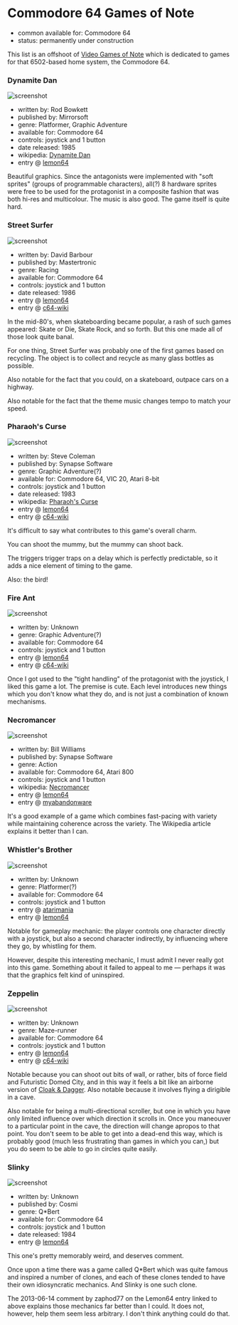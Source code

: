 Commodore 64 Games of Note
==========================

*   common available for: Commodore 64
*   status: permanently under construction

This list is an offshoot of [Video Games of Note](Video%20Games%20of%20Note.md)
which is dedicated to games for that 6502-based home system, the Commodore 64.

### Dynamite Dan

![screenshot](http://www.lemon64.com/games/screenshots/full/d/dynamite_dan_01.gif)

*   written by: Rod Bowkett
*   published by: Mirrorsoft
*   genre: Platformer, Graphic Adventure
*   available for: Commodore 64
*   controls: joystick and 1 button
*   date released: 1985
*   wikipedia: [Dynamite Dan](https://en.wikipedia.org/wiki/Dynamite_Dan)
*   entry @ [lemon64](http://www.lemon64.com/?game_id=802)

Beautiful graphics.  Since the antagonists were implemented with "soft sprites"
(groups of programmable characters), all(?) 8 hardware sprites were free to
be used for the protagonist in a composite fashion that was both hi-res and
multicolour.  The music is also good.  The game itself is quite hard.

### Street Surfer

![screenshot](http://www.lemon64.com/games/screenshots/full/s/street_surfer_03.gif)

*   written by: David Barbour
*   published by: Mastertronic
*   genre: Racing
*   available for: Commodore 64
*   controls: joystick and 1 button
*   date released: 1986
*   entry @ [lemon64](http://www.lemon64.com/?game_id=2505)
*   entry @ [c64-wiki](https://www.c64-wiki.com/wiki/Street_Surfer)

In the mid-80's, when skateboarding became popular, a rash of such games
appeared: Skate or Die, Skate Rock, and so forth.  But this one made all
of those look quite banal.

For one thing, Street Surfer was probably one of the first games based on
recycling.  The object is to collect and recycle as many glass bottles as
possible.

Also notable for the fact that you could, on a skateboard, outpace cars on a
highway.

Also notable for the fact that the theme music changes tempo to match your
speed.

### Pharaoh's Curse

![screenshot](http://www.lemon64.com/games/screenshots/full/p/pharaohs_curse_05.gif)

*   written by: Steve Coleman
*   published by: Synapse Software
*   genre: Graphic Adventure(?)
*   available for: Commodore 64, VIC 20, Atari 8-bit
*   controls: joystick and 1 button
*   date released: 1983
*   wikipedia: [Pharaoh's Curse](https://en.wikipedia.org/wiki/Pharaoh%27s_Curse_(video_game))
*   entry @ [lemon64](http://www.lemon64.com/?game_id=1923)
*   entry @ [c64-wiki](https://www.c64-wiki.com/wiki/Pharaoh%27s_Curse)

It's difficult to say what contributes to this game's overall charm.

You can shoot the mummy, but the mummy can shoot back.

The triggers trigger traps on a delay which is perfectly predictable, so it
adds a nice element of timing to the game.

Also: the bird!

### Fire Ant

![screenshot](https://www.c64-wiki.com/images/1/18/FireantLevel1.png)

*   written by: Unknown
*   genre: Graphic Adventure(?)
*   available for: Commodore 64
*   controls: joystick and 1 button
*   entry @ [lemon64](http://www.lemon64.com/?game_id=916)
*   entry @ [c64-wiki](https://www.c64-wiki.com/wiki/Fire_Ant)

Once I got used to the "tight handling" of the protagonist with the joystick,
I liked this game a lot.  The premise is cute.  Each level introduces new
things which you don't know what they do, and is not just a combination of
known mechanisms.

### Necromancer

![screenshot](https://upload.wikimedia.org/wikipedia/en/3/3f/Necromancer_screen_snap.png)

*   written by: Bill Williams
*   published by: Synapse Software
*   genre: Action
*   available for: Commodore 64, Atari 800
*   controls: joystick and 1 button
*   wikipedia: [Necromancer](https://en.wikipedia.org/wiki/Necromancer_(video_game))
*   entry @ [lemon64](http://www.lemon64.com/?game_id=2846)
*   entry @ [myabandonware](https://www.myabandonware.com/game/necromancer-5l2)

It's a good example of a game which combines fast-pacing with variety
while maintaining coherence across the variety.  The Wikipedia article
explains it better than I can.

### Whistler's Brother

![screenshot](http://www.lemon64.com/games/screenshots/full/w/whistlers_brother_02.gif)

*   written by: Unknown
*   genre: Platformer(?)
*   available for: Commodore 64
*   controls: joystick and 1 button
*   entry @ [atarimania](http://www.atarimania.com/game-atari-400-800-xl-xe-whistler-s-brother_5760.html)
*   entry @ [lemon64](http://www.lemon64.com/?game_id=2846)

Notable for gameplay mechanic: the player controls one character directly
with a joystick, but also a second character indirectly, by influencing
where they go, by whistling for them.

However, despite this interesting mechanic, I must admit I never really
got into this game.  Something about it failed to appeal to me — perhaps
it was that the graphics felt kind of uninspired.

### Zeppelin

![screenshot](http://www.lemon64.com/games/screenshots/full/z/zeppelin_02.gif)

*   written by: Unknown
*   genre: Maze-runner
*   available for: Commodore 64
*   controls: joystick and 1 button
*   entry @ [lemon64](http://www.lemon64.com/?game_id=2940)
*   entry @ [c64-wiki](https://www.c64-wiki.com/wiki/Zeppelin)

Notable because you can shoot out bits of wall, or rather, bits of force field
and Futuristic Domed City, and in this way it feels a bit like an airborne
version of [Cloak & Dagger][].  Also notable because it involves flying a
dirigible in a cave.

Also notable for being a multi-directional scroller, but one in which you have
only limited influence over which direction it scrolls in.  Once you maneouver
to a particular point in the cave, the direction will change apropos to that
point.  You don't seem to be able to get into a dead-end this way, which is
probably good (much less frustrating than games in which you can,) but you
do seem to be able to go in circles quite easily.

[Cloak & Dagger]: Recollected%20Games.md#cloak-%26-dagger

### Slinky

![screenshot](http://www.lemon64.com/games/screenshots/full/s/slinky_02.gif)

*   written by: Unknown
*   published by: Cosmi
*   genre: Q*Bert
*   available for: Commodore 64
*   controls: joystick and 1 button
*   date released: 1984
*   entry @ [lemon64](http://www.lemon64.com/?game_id=2351)

This one's pretty memorably weird, and deserves comment.

Once upon a time there was a game called Q*Bert which was quite famous and inspired a number of clones,
and each of these clones tended to have their own idiosyncratic mechanics.  And Slinky is one such clone.

The 2013-06-14 comment by zaphod77 on the Lemon64 entry linked to above explains those mechanics far
better than I could.  It does not, however, help them seem less arbitrary.  I don't think anything
could do that.
